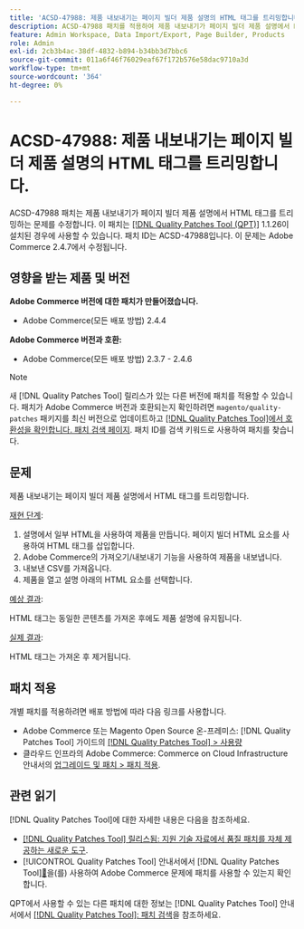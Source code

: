 ```yaml
---
title: 'ACSD-47988: 제품 내보내기는 페이지 빌더 제품 설명의 HTML 태그를 트리밍합니다.'
description: ACSD-47988 패치를 적용하여 제품 내보내기가 페이지 빌더 제품 설명에서 HTML 태그를 트리밍하는 Adobe Commerce 문제를 수정합니다.
feature: Admin Workspace, Data Import/Export, Page Builder, Products
role: Admin
exl-id: 2cb3b4ac-38df-4832-b894-b34bb3d7bbc6
source-git-commit: 011a6f46f76029eaf67f172b576e58dac9710a3d
workflow-type: tm+mt
source-wordcount: '364'
ht-degree: 0%

---
```


# ACSD-47988: 제품 내보내기는 페이지 빌더 제품 설명의 HTML 태그를 트리밍합니다.

ACSD-47988 패치는 제품 내보내기가 페이지 빌더 제품 설명에서 HTML 태그를 트리밍하는 문제를 수정합니다. 이 패치는 [[!DNL Quality Patches Tool (QPT)]](https://experienceleague.adobe.com/ko/docs/commerce-operations/tools/quality-patches-tool/quality-patches-tool-to-self-serve-quality-patches) 1.1.26이 설치된 경우에 사용할 수 있습니다. 패치 ID는 ACSD-47988입니다. 이 문제는 Adobe Commerce 2.4.7에서 수정됩니다.

## 영향을 받는 제품 및 버전

**Adobe Commerce 버전에 대한 패치가 만들어졌습니다.**

* Adobe Commerce(모든 배포 방법) 2.4.4

**Adobe Commerce 버전과 호환:**

* Adobe Commerce(모든 배포 방법) 2.3.7 - 2.4.6

>[!NOTE]
>
>새 [!DNL Quality Patches Tool] 릴리스가 있는 다른 버전에 패치를 적용할 수 있습니다. 패치가 Adobe Commerce 버전과 호환되는지 확인하려면 `magento/quality-patches` 패키지를 최신 버전으로 업데이트하고 [[!DNL Quality Patches Tool]에서 호환성을 확인합니다. 패치 검색 페이지](https://experienceleague.adobe.com/tools/commerce-quality-patches/index.html?lang=ko). 패치 ID를 검색 키워드로 사용하여 패치를 찾습니다.

## 문제

제품 내보내기는 페이지 빌더 제품 설명에서 HTML 태그를 트리밍합니다.

<u>재현 단계</u>:

1. 설명에서 일부 HTML을 사용하여 제품을 만듭니다. 페이지 빌더 HTML 요소를 사용하여 HTML 태그를 삽입합니다.
1. Adobe Commerce의 가져오기/내보내기 기능을 사용하여 제품을 내보냅니다.
1. 내보낸 CSV를 가져옵니다.
1. 제품을 열고 설명 아래의 HTML 요소를 선택합니다.

<u>예상 결과</u>:

HTML 태그는 동일한 콘텐츠를 가져온 후에도 제품 설명에 유지됩니다.

<u>실제 결과</u>:

HTML 태그는 가져온 후 제거됩니다.

## 패치 적용

개별 패치를 적용하려면 배포 방법에 따라 다음 링크를 사용합니다.

* Adobe Commerce 또는 Magento Open Source 온-프레미스: [!DNL Quality Patches Tool] 가이드의 [[!DNL Quality Patches Tool] > 사용량](/help/tools/quality-patches-tool/usage.md)
* 클라우드 인프라의 Adobe Commerce: Commerce on Cloud Infrastructure 안내서의 [업그레이드 및 패치 > 패치 적용](https://experienceleague.adobe.com/docs/commerce-cloud-service/user-guide/develop/upgrade/apply-patches.html?lang=ko).

## 관련 읽기

[!DNL Quality Patches Tool]에 대한 자세한 내용은 다음을 참조하세요.

* [[!DNL Quality Patches Tool] 릴리스됨: 지원 기술 자료에서 품질 패치를 자체 제공하는 새로운 도구](https://experienceleague.adobe.com/ko/docs/commerce-operations/tools/quality-patches-tool/quality-patches-tool-to-self-serve-quality-patches).
* [!UICONTROL Quality Patches Tool] 안내서에서  [!DNL Quality Patches Tool][&#128279;](/help/tools/quality-patches-tool/patches-available-in-qpt/check-patch-for-magento-issue-with-magento-quality-patches.md)을(를) 사용하여 Adobe Commerce 문제에 패치를 사용할 수 있는지 확인합니다.


QPT에서 사용할 수 있는 다른 패치에 대한 정보는 [!DNL Quality Patches Tool] 안내서에서 [[!DNL Quality Patches Tool]: 패치 검색](https://experienceleague.adobe.com/tools/commerce-quality-patches/index.html?lang=ko)을 참조하세요.
